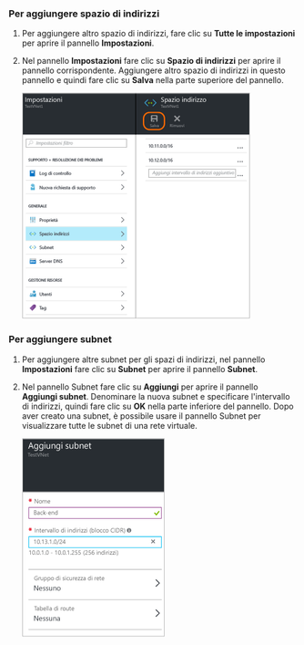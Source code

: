 ### Per aggiungere spazio di indirizzi

1. Per aggiungere altro spazio di indirizzi, fare clic su **Tutte le impostazioni** per aprire il pannello **Impostazioni**. 

2. Nel pannello **Impostazioni** fare clic su **Spazio di indirizzi** per aprire il pannello corrispondente. Aggiungere altro spazio di indirizzi in questo pannello e quindi fare clic su **Salva** nella parte superiore del pannello.

	![Aggiungere spazio di indirizzi](./media/vpn-gateway-additional-address-space-include/address400.png)

### Per aggiungere subnet 

1. Per aggiungere altre subnet per gli spazi di indirizzi, nel pannello **Impostazioni** fare clic su **Subnet** per aprire il pannello **Subnet**. 

2. Nel pannello Subnet fare clic su **Aggiungi** per aprire il pannello **Aggiungi subnet**. Denominare la nuova subnet e specificare l'intervallo di indirizzi, quindi fare clic su **OK** nella parte inferiore del pannello. Dopo aver creato una subnet, è possibile usare il pannello Subnet per visualizzare tutte le subnet di una rete virtuale.


	![Impostazioni della subnet](./media/vpn-gateway-additional-address-space-include/addsubnet250.png)

<!-----HONumber=AcomDC_0406_2016-->